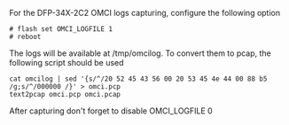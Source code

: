 For the DFP-34X-2C2 OMCI logs capturing, configure the following option

```
# flash set OMCI_LOGFILE 1
# reboot
```
The logs will be available at /tmp/omcilog. To convert them to pcap, the following script should be used
   
```
cat omcilog | sed '{s/^/20 52 45 43 56 00 20 53 45 4e 44 00 88 b5 /g;s/^/000000 /}' > omci.pcp
text2pcap omci.pcp omci.pcap
```
After capturing don't forget to disable OMCI_LOGFILE 0
   
